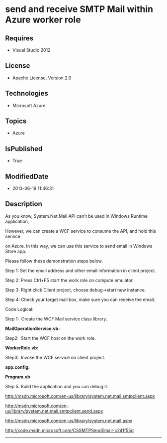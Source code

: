 # send and receive SMTP Mail within Azure worker role
## Requires
* Visual Studio 2012
## License
* Apache License, Version 2.0
## Technologies
* Microsoft Azure
## Topics
* Azure
## IsPublished
* True
## ModifiedDate
* 2013-06-19 11:46:31
## Description

<p class="MsoNormal"><span lang="EN-US" style="">As you know, System.Net.Mail API can't be used in Windows Runtime application,
</span></p>
<p class="MsoNormal"><span lang="EN-US" style="">However, we can create a WCF service to consume the API, and hold this service
</span></p>
<p class="MsoNormal"><span lang="EN-US" style="">on Azure. In this way, we can use this service to send email in Windows Store app.
</span></p>
<p class="MsoNormal"><span lang="EN-US" style="">Please follow these demonstration steps below.
</span></p>
<p class="MsoNormal"><span lang="EN-US" style="">Step 1: Set the email address and other email information in client project.
</span></p>
<p class="MsoNormal"><span lang="EN-US" style="">Step 2: Press </span><span lang="EN-US">Ctrl&#43;F5 start the work role on compute emulator.
</span><span lang="EN-US" style=""></span></p>
<p class="MsoNormal"><span lang="EN-US">Step 3: Right click Client project, choose debug-&gt;start new instance.</span><span lang="EN-US" style="">
</span></p>
<p class="MsoNormal"><span lang="EN-US">Step 4: Check your target mail box, make sure you can receive the email.</span><span lang="EN-US" style="">
</span></p>
<p class="MsoNormal"><span lang="EN-US">Code Logical:</span></p>
<p class="MsoNormal"><span lang="EN-US">Step 1:<span style="">&nbsp; </span>Create the WCF Mail service class library.</span></p>
<p class="MsoNormal"><b style=""><span lang="EN-US" style="">MailOperationService.vb:
</span></b></p>
<p class="MsoNormal" style=""><span lang="EN-US"></span></p>
<p class="MsoNormal" style=""><span lang="EN-US">Step2:<span style="">&nbsp; </span>
Start the WCF host on the work role.</span></p>
<p class="MsoNormal" style=""><b style=""><span lang="EN-US" style="">WorkerRole.vb:
</span></b></p>
<p class="MsoNormal" style=""><span lang="EN-US"></span></p>
<p class="MsoNormal" style=""><span lang="EN-US">Step3:<span style="">&nbsp; </span>
Invoke the WCF service on client project.</span></p>
<p class="MsoNormal" style=""><b style=""><span lang="EN-US" style="">app.config:
</span></b></p>
<p class="MsoNormal" style=""><span lang="EN-US"></span></p>
<p class="MsoNormal" style=""><b style=""><span lang="EN-US" style="">Program.vb
</span></b></p>
<p class="MsoNormal" style=""><span lang="EN-US">Step 5: Build the application and you can debug it.</span></p>
<p class="MsoNormal" style=""><span lang="EN-US"><a href="http://msdn.microsoft.com/en-us/library/system.net.mail.smtpclient.aspx">http://msdn.microsoft.com/en-us/library/system.net.mail.smtpclient.aspx</a>
</span></p>
<p class="MsoNormal" style=""><span lang="EN-US"><a href="http://msdn.microsoft.com/en-us/library/system.net.mail.smtpclient.send.aspx">http://msdn.microsoft.com/en-us/library/system.net.mail.smtpclient.send.aspx</a>
</span></p>
<p class="MsoNormal" style=""><span lang="EN-US"><a href="http://msdn.microsoft.com/en-us/library/system.net.mail.aspx">http://msdn.microsoft.com/en-us/library/system.net.mail.aspx</a>
</span></p>
<p class="MsoNormal" style=""><span lang="EN-US"><a href="http://code.msdn.microsoft.com/CSSMTPSendEmail-c241f55d">http://code.msdn.microsoft.com/CSSMTPSendEmail-c241f55d</a>
</span></p>
<p class="MsoNormal" style=""><span lang="EN-US" style=""></span></p>
<hr>
<div><a href="http://go.microsoft.com/?linkid=9759640" style="margin-top:3px"><img alt="" src="http://bit.ly/onecodelogo">
</a></div>

